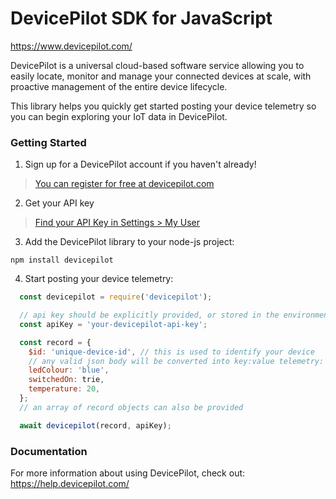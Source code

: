 # DevicePilot SDK for JavaScript

https://www.devicepilot.com/

DevicePilot is a universal cloud-based software service allowing you to easily locate, monitor and manage your connected devices at scale, with proactive management of the entire device lifecycle.

This library helps you quickly get started posting your device telemetry so you can begin exploring your IoT data in DevicePilot.

### Getting Started

1. Sign up for a DevicePilot account if you haven't already!

> [You can register for free at devicepilot.com](https://app.devicepilot.com/#/user/register)

2. Get your API key

> [Find your API Key in Settings > My User](https://app.devicepilot.com/#/settings/my-user)

3. Add the DevicePilot library to your node-js project:

```
npm install devicepilot
```

4. Start posting your device telemetry:

```javascript
  const devicepilot = require('devicepilot');

  // api key should be explicitly provided, or stored in the environmental variable DP_API_KEY
  const apiKey = 'your-devicepilot-api-key';

  const record = {
    $id: 'unique-device-id', // this is used to identify your device
    // any valid json body will be converted into key:value telemetry:
    ledColour: 'blue',
    switchedOn: trie,
    temperature: 20,
  };
  // an array of record objects can also be provided

  await devicepilot(record, apiKey);
```

### Documentation

For more information about using DevicePilot, check out: https://help.devicepilot.com/
